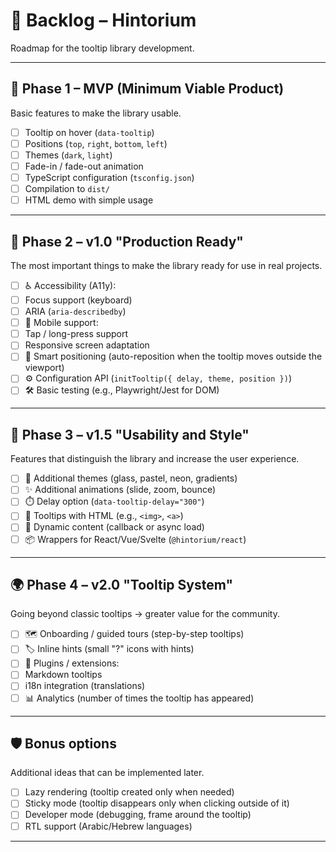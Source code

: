 # 📌 Backlog – Hintorium

Roadmap for the tooltip library development.

---

## 🎯 Phase 1 – MVP (Minimum Viable Product)

Basic features to make the library usable.

- [ ] Tooltip on hover (`data-tooltip`)
- [ ] Positions (`top`, `right`, `bottom`, `left`)
- [ ] Themes (`dark`, `light`)
- [ ] Fade-in / fade-out animation
- [ ] TypeScript configuration (`tsconfig.json`)
- [ ] Compilation to `dist/`
- [ ] HTML demo with simple usage

---

## 🚀 Phase 2 – v1.0 "Production Ready"

The most important things to make the library ready for use in real projects.

- [ ] ♿ Accessibility (A11y):
- [ ] Focus support (keyboard)
- [ ] ARIA (`aria-describedby`)
- [ ] 📱 Mobile support:
- [ ] Tap / long-press support
- [ ] Responsive screen adaptation
- [ ] 🧭 Smart positioning (auto-reposition when the tooltip moves outside the viewport)
- [ ] ⚙️ Configuration API (`initTooltip({ delay, theme, position })`)
- [ ] 🛠️ Basic testing (e.g., Playwright/Jest for DOM)

---

## 🌱 Phase 3 – v1.5 "Usability and Style"

Features that distinguish the library and increase the user experience.

- [ ] 🎨 Additional themes (glass, pastel, neon, gradients)
- [ ] ✨ Additional animations (slide, zoom, bounce)
- [ ] ⏱️ Delay option (`data-tooltip-delay="300"`)
- [ ] 🔗 Tooltips with HTML (e.g., `<img>`, `<a>`)
- [ ] 🔄 Dynamic content (callback or async load)
- [ ] 📦 Wrappers for React/Vue/Svelte (`@hintorium/react`)

---

## 🌍 Phase 4 – v2.0 "Tooltip System"

Going beyond classic tooltips → greater value for the community.

- [ ] 🗺️ Onboarding / guided tours (step-by-step tooltips)
- [ ] 🏷️ Inline hints (small "?" icons with hints)
- [ ] 🧩 Plugins / extensions:
- [ ] Markdown tooltips
- [ ] i18n integration (translations)
- [ ] 📊 Analytics (number of times the tooltip has appeared)

---

## 🛡️ Bonus options

Additional ideas that can be implemented later.

- [ ] Lazy rendering (tooltip created only when needed)
- [ ] Sticky mode (tooltip disappears only when clicking outside of it)
- [ ] Developer mode (debugging, frame around the tooltip)
- [ ] RTL support (Arabic/Hebrew languages)

---
